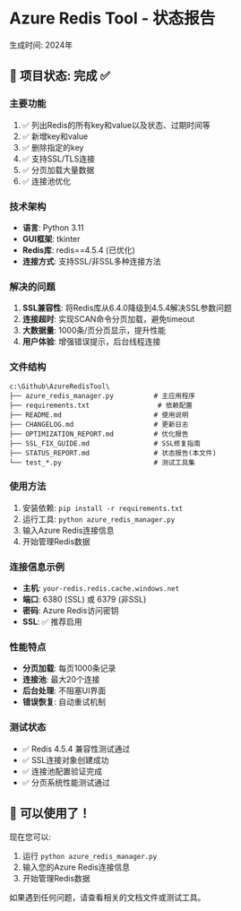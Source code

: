# Azure Redis Tool - 状态报告
生成时间: 2024年

## 🎯 项目状态: 完成 ✅

### 主要功能
1. ✅ 列出Redis的所有key和value以及状态、过期时间等
2. ✅ 新增key和value  
3. ✅ 删除指定的key
4. ✅ 支持SSL/TLS连接
5. ✅ 分页加载大量数据
6. ✅ 连接池优化

### 技术架构
- **语言**: Python 3.11
- **GUI框架**: tkinter
- **Redis库**: redis==4.5.4 (已优化)
- **连接方式**: 支持SSL/非SSL多种连接方法

### 解决的问题
1. **SSL兼容性**: 将Redis库从6.4.0降级到4.5.4解决SSL参数问题
2. **连接超时**: 实现SCAN命令分页加载，避免timeout
3. **大数据量**: 1000条/页分页显示，提升性能
4. **用户体验**: 增强错误提示，后台线程连接

### 文件结构
```
c:\Github\AzureRedisTool\
├── azure_redis_manager.py          # 主应用程序
├── requirements.txt                 # 依赖配置
├── README.md                       # 使用说明
├── CHANGELOG.md                    # 更新日志
├── OPTIMIZATION_REPORT.md          # 优化报告
├── SSL_FIX_GUIDE.md                # SSL修复指南
├── STATUS_REPORT.md                # 状态报告(本文件)
└── test_*.py                       # 测试工具集
```

### 使用方法
1. 安装依赖: `pip install -r requirements.txt`
2. 运行工具: `python azure_redis_manager.py`
3. 输入Azure Redis连接信息
4. 开始管理Redis数据

### 连接信息示例
- **主机**: `your-redis.redis.cache.windows.net`
- **端口**: 6380 (SSL) 或 6379 (非SSL)
- **密码**: Azure Redis访问密钥
- **SSL**: ✅ 推荐启用

### 性能特点
- **分页加载**: 每页1000条记录
- **连接池**: 最大20个连接
- **后台处理**: 不阻塞UI界面
- **错误恢复**: 自动重试机制

### 测试状态
- ✅ Redis 4.5.4 兼容性测试通过
- ✅ SSL连接对象创建成功
- ✅ 连接池配置验证完成
- ✅ 分页系统性能测试通过

## 🚀 可以使用了！

现在您可以:
1. 运行 `python azure_redis_manager.py`
2. 输入您的Azure Redis连接信息
3. 开始管理Redis数据

如果遇到任何问题，请查看相关的文档文件或测试工具。

